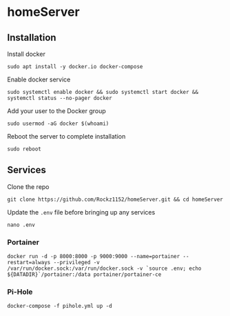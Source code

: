 # homeServer

## Installation
Install docker
```
sudo apt install -y docker.io docker-compose
```
Enable docker service
```
sudo systemctl enable docker && sudo systemctl start docker && systemctl status --no-pager docker
```
Add your user to the Docker group
```
sudo usermod -aG docker $(whoami)
```
Reboot the server to complete installation
```
sudo reboot
```

## Services
Clone the repo
```
git clone https://github.com/Rockz1152/homeServer.git && cd homeServer
```
Update the `.env` file before bringing up any services
```
nano .env
```

### Portainer
```
docker run -d -p 8000:8000 -p 9000:9000 --name=portainer --restart=always --privileged -v /var/run/docker.sock:/var/run/docker.sock -v `source .env; echo ${DATADIR}`/portainer:/data portainer/portainer-ce
```

### Pi-Hole
```
docker-compose -f pihole.yml up -d
```
